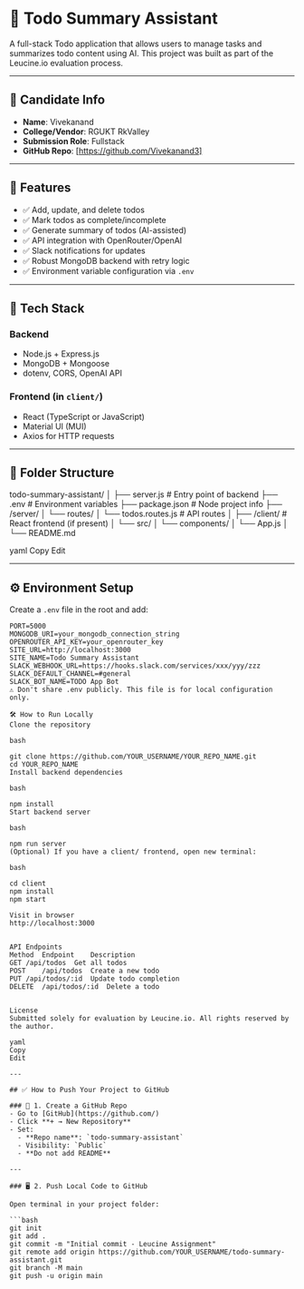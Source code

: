# 📝 Todo Summary Assistant

A full-stack Todo application that allows users to manage tasks and summarizes todo content using AI. This project was built as part of the Leucine.io evaluation process.

---

## 📌 Candidate Info

- **Name**: Vivekanand  
- **College/Vendor**: RGUKT RkValley  
- **Submission Role**: Fullstack  
- **GitHub Repo**: [https://github.com/Vivekanand3]

---

## 🚀 Features

- ✅ Add, update, and delete todos
- ✅ Mark todos as complete/incomplete
- ✅ Generate summary of todos (AI-assisted)
- ✅ API integration with OpenRouter/OpenAI
- ✅ Slack notifications for updates
- ✅ Robust MongoDB backend with retry logic
- ✅ Environment variable configuration via `.env`

---

## 🧱 Tech Stack

### Backend
- Node.js + Express.js
- MongoDB + Mongoose
- dotenv, CORS, OpenAI API

### Frontend (in `client/`)
- React (TypeScript or JavaScript)
- Material UI (MUI)
- Axios for HTTP requests

---

## 📁 Folder Structure

todo-summary-assistant/
│
├── server.js # Entry point of backend
├── .env # Environment variables
├── package.json # Node project info
├── /server/
│ └── routes/
│ └── todos.routes.js # API routes
│
├── /client/ # React frontend (if present)
│ └── src/
│ └── components/
│ └── App.js
│
└── README.md

yaml
Copy
Edit

---

## ⚙️ Environment Setup

Create a `.env` file in the root and add:

```env
PORT=5000
MONGODB_URI=your_mongodb_connection_string
OPENROUTER_API_KEY=your_openrouter_key
SITE_URL=http://localhost:3000
SITE_NAME=Todo Summary Assistant
SLACK_WEBHOOK_URL=https://hooks.slack.com/services/xxx/yyy/zzz
SLACK_DEFAULT_CHANNEL=#general
SLACK_BOT_NAME=TODO App Bot
⚠️ Don't share .env publicly. This file is for local configuration only.

🛠️ How to Run Locally
Clone the repository

bash

git clone https://github.com/YOUR_USERNAME/YOUR_REPO_NAME.git
cd YOUR_REPO_NAME
Install backend dependencies

bash

npm install
Start backend server

bash

npm run server
(Optional) If you have a client/ frontend, open new terminal:

bash

cd client
npm install
npm start

Visit in browser
http://localhost:3000


API Endpoints
Method	Endpoint	Description
GET	/api/todos	Get all todos
POST	/api/todos	Create a new todo
PUT	/api/todos/:id	Update todo completion
DELETE	/api/todos/:id	Delete a todo


License
Submitted solely for evaluation by Leucine.io. All rights reserved by the author.

yaml
Copy
Edit

---

## ✅ How to Push Your Project to GitHub

### 🔧 1. Create a GitHub Repo
- Go to [GitHub](https://github.com/)
- Click **+ → New Repository**
- Set:
  - **Repo name**: `todo-summary-assistant`
  - Visibility: `Public`
  - **Do not add README**

---

### 🖥️ 2. Push Local Code to GitHub

Open terminal in your project folder:

```bash
git init
git add .
git commit -m "Initial commit - Leucine Assignment"
git remote add origin https://github.com/YOUR_USERNAME/todo-summary-assistant.git
git branch -M main
git push -u origin main

